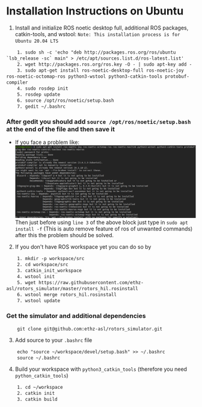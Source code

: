 # Installation Instructions on Ubuntu
1. Install and initialize ROS noetic desktop full, additional ROS packages, catkin-tools, and wstool:
`Note: This installation process is for Ubuntu 20.04 LTS`
```
    1. sudo sh -c 'echo "deb http://packages.ros.org/ros/ubuntu `lsb_release -sc` main" > /etc/apt/sources.list.d/ros-latest.list'
    2. wget http://packages.ros.org/ros.key -O - | sudo apt-key add -
    3. sudo apt-get install ros-noetic-desktop-full ros-noetic-joy ros-noetic-octomap-ros python3-wstool python3-catkin-tools protobuf-compiler
    4. sudo rosdep init
    5. rosdep update
    6. source /opt/ros/noetic/setup.bash
    7. gedit ~/.bashrc
```
###  After gedit you should add `source /opt/ros/noetic/setup.bash` at the end of the file and then save it
* If you face a problem like:
![Error faced](Images/Dependencies.png "Error based on unmet dependencies")
    Then just before using `line 3` of the above block just type in `sudo apt install -f` (This is auto remove feature of ros of unwanted commands) after this the problem should be solved.

2. If you don't have ROS workspace yet you can do so by
```
    1. mkdir -p workspace/src
    2. cd workspace/src
    3. catkin_init_workspace
    4. wstool init
    5. wget https://raw.githubusercontent.com/ethz-asl/rotors_simulator/master/rotors_hil.rosinstall
    6. wstool merge rotors_hil.rosinstall
    7. wstool update
```
### Get the simulator and additional dependencies
```
    git clone git@github.com:ethz-asl/rotors_simulator.git
```

3. Add source to your `.bashrc` file
```
    echo "source ~/workspace/devel/setup.bash" >> ~/.bashrc
    source ~/.bashrc
```
4. Build your workspace with `python3_catkin_tools` (therefore you need `python_catkin_tools`)

```
    1. cd ~/workspace
    2. catkin init
    3. catkin build
```
